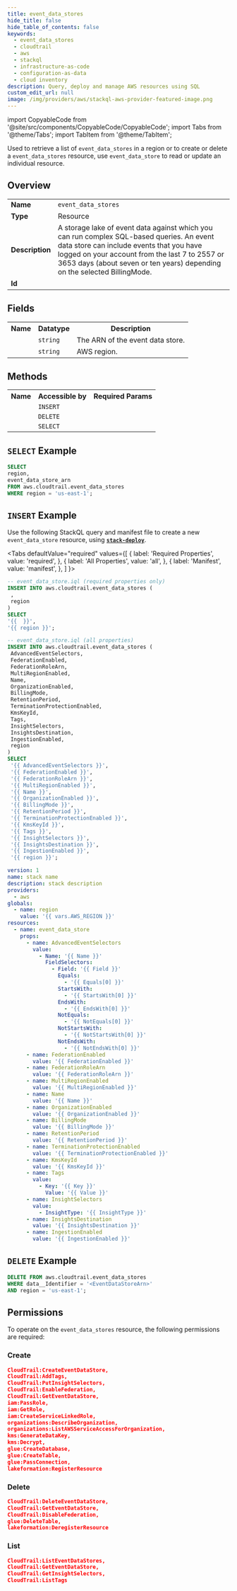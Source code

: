 ```yaml
---
title: event_data_stores
hide_title: false
hide_table_of_contents: false
keywords:
  - event_data_stores
  - cloudtrail
  - aws
  - stackql
  - infrastructure-as-code
  - configuration-as-data
  - cloud inventory
description: Query, deploy and manage AWS resources using SQL
custom_edit_url: null
image: /img/providers/aws/stackql-aws-provider-featured-image.png
---
```


import CopyableCode from '@site/src/components/CopyableCode/CopyableCode';
import Tabs from '@theme/Tabs';
import TabItem from '@theme/TabItem';


Used to retrieve a list of <code>event_data_stores</code> in a region or to create or delete a <code>event_data_stores</code> resource, use <code>event_data_store</code> to read or update an individual resource.

## Overview
<table><tbody>
<tr><td><b>Name</b></td><td><code>event_data_stores</code></td></tr>
<tr><td><b>Type</b></td><td>Resource</td></tr>
<tr><td><b>Description</b></td><td>A storage lake of event data against which you can run complex SQL-based queries. An event data store can include events that you have logged on your account from the last 7 to 2557 or 3653 days (about seven or ten years) depending on the selected BillingMode.</td></tr>
<tr><td><b>Id</b></td><td><CopyableCode code="aws.cloudtrail.event_data_stores" /></td></tr>
</tbody></table>

## Fields
<table><tbody>
<tr><th>Name</th><th>Datatype</th><th>Description</th></tr>
<tr><td><CopyableCode code="event_data_store_arn" /></td><td><code>string</code></td><td>The ARN of the event data store.</td></tr>
<tr><td><CopyableCode code="region" /></td><td><code>string</code></td><td>AWS region.</td></tr>

</tbody></table>

## Methods

<table><tbody>
  <tr>
    <th>Name</th>
    <th>Accessible by</th>
    <th>Required Params</th>
  </tr>
  <tr>
    <td><CopyableCode code="create_resource" /></td>
    <td><code>INSERT</code></td>
    <td><CopyableCode code="data__DesiredState, region" /></td>
  </tr>
  <tr>
    <td><CopyableCode code="delete_resource" /></td>
    <td><code>DELETE</code></td>
    <td><CopyableCode code="data__Identifier, region" /></td>
  </tr>
  <tr>
    <td><CopyableCode code="list_resource" /></td>
    <td><code>SELECT</code></td>
    <td><CopyableCode code="region" /></td>
  </tr>
</tbody></table>

## `SELECT` Example
```sql
SELECT
region,
event_data_store_arn
FROM aws.cloudtrail.event_data_stores
WHERE region = 'us-east-1';
```

## `INSERT` Example

Use the following StackQL query and manifest file to create a new <code>event_data_store</code> resource, using [__`stack-deploy`__](https://pypi.org/project/stack-deploy/).

<Tabs
    defaultValue="required"
    values={[
      { label: 'Required Properties', value: 'required', },
      { label: 'All Properties', value: 'all', },
      { label: 'Manifest', value: 'manifest', },
    ]
}>
<TabItem value="required">

```sql
-- event_data_store.iql (required properties only)
INSERT INTO aws.cloudtrail.event_data_stores (
 ,
 region
)
SELECT 
'{{  }}',
'{{ region }}';
```
</TabItem>
<TabItem value="all">

```sql
-- event_data_store.iql (all properties)
INSERT INTO aws.cloudtrail.event_data_stores (
 AdvancedEventSelectors,
 FederationEnabled,
 FederationRoleArn,
 MultiRegionEnabled,
 Name,
 OrganizationEnabled,
 BillingMode,
 RetentionPeriod,
 TerminationProtectionEnabled,
 KmsKeyId,
 Tags,
 InsightSelectors,
 InsightsDestination,
 IngestionEnabled,
 region
)
SELECT 
 '{{ AdvancedEventSelectors }}',
 '{{ FederationEnabled }}',
 '{{ FederationRoleArn }}',
 '{{ MultiRegionEnabled }}',
 '{{ Name }}',
 '{{ OrganizationEnabled }}',
 '{{ BillingMode }}',
 '{{ RetentionPeriod }}',
 '{{ TerminationProtectionEnabled }}',
 '{{ KmsKeyId }}',
 '{{ Tags }}',
 '{{ InsightSelectors }}',
 '{{ InsightsDestination }}',
 '{{ IngestionEnabled }}',
 '{{ region }}';
```
</TabItem>
<TabItem value="manifest">

```yaml
version: 1
name: stack name
description: stack description
providers:
  - aws
globals:
  - name: region
    value: '{{ vars.AWS_REGION }}'
resources:
  - name: event_data_store
    props:
      - name: AdvancedEventSelectors
        value:
          - Name: '{{ Name }}'
            FieldSelectors:
              - Field: '{{ Field }}'
                Equals:
                  - '{{ Equals[0] }}'
                StartsWith:
                  - '{{ StartsWith[0] }}'
                EndsWith:
                  - '{{ EndsWith[0] }}'
                NotEquals:
                  - '{{ NotEquals[0] }}'
                NotStartsWith:
                  - '{{ NotStartsWith[0] }}'
                NotEndsWith:
                  - '{{ NotEndsWith[0] }}'
      - name: FederationEnabled
        value: '{{ FederationEnabled }}'
      - name: FederationRoleArn
        value: '{{ FederationRoleArn }}'
      - name: MultiRegionEnabled
        value: '{{ MultiRegionEnabled }}'
      - name: Name
        value: '{{ Name }}'
      - name: OrganizationEnabled
        value: '{{ OrganizationEnabled }}'
      - name: BillingMode
        value: '{{ BillingMode }}'
      - name: RetentionPeriod
        value: '{{ RetentionPeriod }}'
      - name: TerminationProtectionEnabled
        value: '{{ TerminationProtectionEnabled }}'
      - name: KmsKeyId
        value: '{{ KmsKeyId }}'
      - name: Tags
        value:
          - Key: '{{ Key }}'
            Value: '{{ Value }}'
      - name: InsightSelectors
        value:
          - InsightType: '{{ InsightType }}'
      - name: InsightsDestination
        value: '{{ InsightsDestination }}'
      - name: IngestionEnabled
        value: '{{ IngestionEnabled }}'

```
</TabItem>
</Tabs>

## `DELETE` Example

```sql
DELETE FROM aws.cloudtrail.event_data_stores
WHERE data__Identifier = '<EventDataStoreArn>'
AND region = 'us-east-1';
```

## Permissions

To operate on the <code>event_data_stores</code> resource, the following permissions are required:

### Create
```json
CloudTrail:CreateEventDataStore,
CloudTrail:AddTags,
CloudTrail:PutInsightSelectors,
CloudTrail:EnableFederation,
CloudTrail:GetEventDataStore,
iam:PassRole,
iam:GetRole,
iam:CreateServiceLinkedRole,
organizations:DescribeOrganization,
organizations:ListAWSServiceAccessForOrganization,
kms:GenerateDataKey,
kms:Decrypt,
glue:CreateDatabase,
glue:CreateTable,
glue:PassConnection,
lakeformation:RegisterResource
```

### Delete
```json
CloudTrail:DeleteEventDataStore,
CloudTrail:GetEventDataStore,
CloudTrail:DisableFederation,
glue:DeleteTable,
lakeformation:DeregisterResource
```

### List
```json
CloudTrail:ListEventDataStores,
CloudTrail:GetEventDataStore,
CloudTrail:GetInsightSelectors,
CloudTrail:ListTags
```

